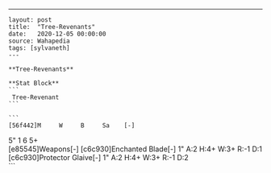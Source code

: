 ---
    layout: post
    title:  "Tree-Revenants"
    date:   2020-12-05 00:00:00
    source: Wahapedia
    tags: [sylvaneth]
    ---
    
    **Tree-Revenants**
    
    **Stat Block**
    ```
     Tree-Revenant
    ```
    
    ```
    [56f442]M     W     B     Sa    [-]
5"    1     6     5+    
[e85545]Weapons[-]
[c6c930]Enchanted Blade[-]
1"     A:2    H:4+   W:3+   R:-1   D:1   
[c6c930]Protector Glaive[-]
1"     A:2    H:4+   W:3+   R:-1   D:2   
    ```
    
    
    